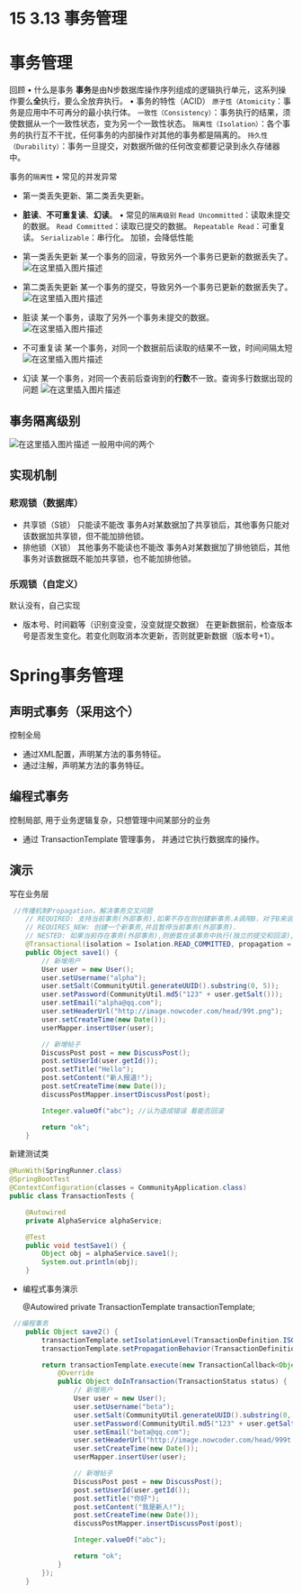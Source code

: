# 15 3.13 事务管理

# 事务管理
回顾
• 什么是事务
**事务**是由N步数据库操作序列组成的逻辑执行单元，这系列操作要么**全**执行，要么全放弃执行。
• 事务的特性（ACID）
`原子性（Atomicity`：事务是应用中不可再分的最小执行体。
`一致性（Consistency）`：事务执行的结果，须使数据从一个一致性状态，变为另一个一致性状态。
`隔离性（Isolation）`：各个事务的执行互不干扰，任何事务的内部操作对其他的事务都是隔离的。
`持久性（Durability）`：事务一旦提交，对数据所做的任何改变都要记录到永久存储器中。

事务的`隔离性`
• 常见的并发异常
- 第一类丢失更新、第二类丢失更新。
- **脏读**、**不可重复读**、**幻读**。
• 常见的`隔离级别`
`Read Uncommitted`：读取未提交的数据。
`Read Committed`：读取已提交的数据。
`Repeatable Read`：可重复读。
`Serializable`：串行化。
加锁，会降低性能

- 第一类丢失更新
某一个事务的回滚，导致另外一个事务已更新的数据丢失了。
![在这里插入图片描述](https://img-blog.csdnimg.cn/20210605031345247.png?x-oss-process=image/watermark,type_ZmFuZ3poZW5naGVpdGk,shadow_10,text_aHR0cHM6Ly9ibG9nLmNzZG4ubmV0L3JpY2hhcmQyMDE4MDM=,size_16,color_FFFFFF,t_70)
- 第二类丢失更新
某一个事务的提交，导致另外一个事务已更新的数据丢失了。
![在这里插入图片描述](https://img-blog.csdnimg.cn/20210605031557791.png?x-oss-process=image/watermark,type_ZmFuZ3poZW5naGVpdGk,shadow_10,text_aHR0cHM6Ly9ibG9nLmNzZG4ubmV0L3JpY2hhcmQyMDE4MDM=,size_16,color_FFFFFF,t_70)
- 脏读
某一个事务，读取了另外一个事务未提交的数据。
![在这里插入图片描述](https://img-blog.csdnimg.cn/20210605031650468.png?x-oss-process=image/watermark,type_ZmFuZ3poZW5naGVpdGk,shadow_10,text_aHR0cHM6Ly9ibG9nLmNzZG4ubmV0L3JpY2hhcmQyMDE4MDM=,size_16,color_FFFFFF,t_70)
- 不可重复读
某一个事务，对同一个数据前后读取的结果不一致，时间间隔太短
![在这里插入图片描述](https://img-blog.csdnimg.cn/20210605031734661.png?x-oss-process=image/watermark,type_ZmFuZ3poZW5naGVpdGk,shadow_10,text_aHR0cHM6Ly9ibG9nLmNzZG4ubmV0L3JpY2hhcmQyMDE4MDM=,size_16,color_FFFFFF,t_70)
- 幻读
某一个事务，对同一个表前后查询到的**行数**不一致。查询多行数据出现的问题
![在这里插入图片描述](https://img-blog.csdnimg.cn/20210605031833266.png?x-oss-process=image/watermark,type_ZmFuZ3poZW5naGVpdGk,shadow_10,text_aHR0cHM6Ly9ibG9nLmNzZG4ubmV0L3JpY2hhcmQyMDE4MDM=,size_16,color_FFFFFF,t_70)
## 事务隔离级别
![在这里插入图片描述](https://img-blog.csdnimg.cn/20210605031905626.png?x-oss-process=image/watermark,type_ZmFuZ3poZW5naGVpdGk,shadow_10,text_aHR0cHM6Ly9ibG9nLmNzZG4ubmV0L3JpY2hhcmQyMDE4MDM=,size_16,color_FFFFFF,t_70)
一般用中间的两个

## 实现机制
### 悲观锁（数据库）
- 共享锁（S锁）
只能读不能改
事务A对某数据加了共享锁后，其他事务只能对该数据加共享锁，但不能加排他锁。
- 排他锁（X锁）
其他事务不能读也不能改
事务A对某数据加了排他锁后，其他事务对该数据既不能加共享锁，也不能加排他锁。


### 乐观锁（自定义）
默认没有，自己实现
- 版本号、时间戳等（识别变没变，没变就提交数据）
在更新数据前，检查版本号是否发生变化。若变化则取消本次更新，否则就更新数据（版本号+1）。

# Spring事务管理
## 声明式事务（采用这个）
控制全局
- 通过XML配置，声明某方法的事务特征。
- 通过注解，声明某方法的事务特征。
## 编程式事务
控制局部, 用于业务逻辑复杂，只想管理中间某部分的业务
- 通过 TransactionTemplate 管理事务，
并通过它执行数据库的操作。
## 演示
写在业务层 

```java
 //传播机制Propagation，解决事务交叉问题
    // REQUIRED: 支持当前事务(外部事务),如果不存在则创建新事务.A调用B，对于B来说A就是当前事务
    // REQUIRES_NEW: 创建一个新事务,并且暂停当前事务(外部事务).
    // NESTED: 如果当前存在事务(外部事务),则嵌套在该事务中执行(独立的提交和回滚),否则就会REQUIRED一样.
    @Transactional(isolation = Isolation.READ_COMMITTED, propagation = Propagation.REQUIRED)
    public Object save1() {
        // 新增用户
        User user = new User();
        user.setUsername("alpha");
        user.setSalt(CommunityUtil.generateUUID().substring(0, 5));
        user.setPassword(CommunityUtil.md5("123" + user.getSalt()));
        user.setEmail("alpha@qq.com");
        user.setHeaderUrl("http://image.nowcoder.com/head/99t.png");
        user.setCreateTime(new Date());
        userMapper.insertUser(user);

        // 新增帖子
        DiscussPost post = new DiscussPost();
        post.setUserId(user.getId());
        post.setTitle("Hello");
        post.setContent("新人报道!");
        post.setCreateTime(new Date());
        discussPostMapper.insertDiscussPost(post);

        Integer.valueOf("abc"); //认为造成错误 看能否回滚

        return "ok";
    }
```
新建测试类

```java
@RunWith(SpringRunner.class)
@SpringBootTest
@ContextConfiguration(classes = CommunityApplication.class)
public class TransactionTests {

    @Autowired
    private AlphaService alphaService;

    @Test
    public void testSave1() {
        Object obj = alphaService.save1();
        System.out.println(obj);
    }
```


- 编程式事务演示

    @Autowired
    private TransactionTemplate transactionTemplate;
```java
 //编程事务	
    public Object save2() {
        transactionTemplate.setIsolationLevel(TransactionDefinition.ISOLATION_READ_COMMITTED);
        transactionTemplate.setPropagationBehavior(TransactionDefinition.PROPAGATION_REQUIRED);

        return transactionTemplate.execute(new TransactionCallback<Object>() {
            @Override
            public Object doInTransaction(TransactionStatus status) {
                // 新增用户
                User user = new User();
                user.setUsername("beta");
                user.setSalt(CommunityUtil.generateUUID().substring(0, 5));
                user.setPassword(CommunityUtil.md5("123" + user.getSalt()));
                user.setEmail("beta@qq.com");
                user.setHeaderUrl("http://image.nowcoder.com/head/999t.png");
                user.setCreateTime(new Date());
                userMapper.insertUser(user);

                // 新增帖子
                DiscussPost post = new DiscussPost();
                post.setUserId(user.getId());
                post.setTitle("你好");
                post.setContent("我是新人!");
                post.setCreateTime(new Date());
                discussPostMapper.insertDiscussPost(post);

                Integer.valueOf("abc");

                return "ok";
            }
        });
    }
```